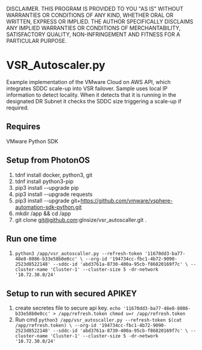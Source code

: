 DISCLAIMER. THIS PROGRAM IS PROVIDED TO YOU "AS IS" WITHOUT 
WARRANTIES OR CONDITIONS OF ANY KIND, WHETHER ORAL OR WRITTEN,
EXPRESS OR IMPLIED. THE AUTHOR SPECIFICALLY DISCLAIMS ANY IMPLIED
WARRANTIES OR CONDITIONS OF MERCHANTABILITY, SATISFACTORY QUALITY,
NON-INFRINGEMENT AND FITNESS FOR A PARTICULAR PURPOSE.

# VSR_Autoscaler.py
Example implementation of the VMware Cloud on AWS API, which integrates SDDC scale-up into VSR failover.  Sample uses local IP information to detect locality.  When it detects that it is running in the designated DR Subnet it checks the SDDC size triggering a scale-up if required. 

## Requires
VMware Python SDK

## Setup from PhotonOS
1. tdnf install docker, python3, git
1. tdnf install python3-pip
1. pip3 install --upgrade pip
1. pip3 install --upgrade requests
1. pip3 install --upgrade git+https://github.com/vmware/vsphere-automation-sdk-python.git
1. mkdir /app && cd /app
1. git clone git@github.com:glnsize/vsr_autoscaller.git .

## Run one time
1. `python3 /app/vsr_autoscaller.py --refresh-token '11670dd3-ba77-48e8-8086-b33e58b0e0cc' \
   --org-id '194734cc-fbc1-4b72-9090-2523d8522148' --sddc-id 'abd3761a-8730-400a-95cb-f86820169f7c' \
   --cluster-name 'Cluster-1' --cluster-size 5 -dr-network '10.72.30.0/24'`

## Setup to run with secured APIKEY
1. create secretes file to secure api key.
`echo '11670dd3-ba77-48e8-8086-b33e58b0e0cc' > /app/refresh.token
chmod u=r /app/refresh.token`
2. Run cmd
`python3 /app/vsr_autoscaller.py --refresh-token $(cat /app/refresh.token) \
   --org-id '194734cc-fbc1-4b72-9090-2523d8522148' --sddc-id 'abd3761a-8730-400a-95cb-f86820169f7c' \
   --cluster-name 'Cluster-1' --cluster-size 5 -dr-network '10.72.30.0/24'`
 
 



